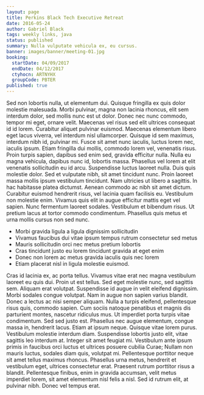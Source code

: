 ```yaml
---
layout: page
title: Perkins Black Tech Executive Retreat
date: 2016-05-24
author: Gabriel Black
tags: weekly links, java
status: published
summary: Nulla vulputate vehicula ex, eu cursus.
banner: images/banner/meeting-01.jpg
booking:
  startDate: 04/09/2017
  endDate: 04/12/2017
  ctyhocn: ARTNYHX
  groupCode: PBTER
published: true
---
```

Sed non lobortis nulla, ut elementum dui. Quisque fringilla ex quis dolor molestie malesuada. Morbi pulvinar, magna non lacinia rhoncus, elit sem interdum dolor, sed mollis nunc est ut dolor. Donec nec nunc commodo, tempor mi eget, ornare velit. Maecenas vel risus sed elit ultrices consequat id id lorem. Curabitur aliquet pulvinar euismod. Maecenas elementum libero eget lacus viverra, vel interdum nisl ullamcorper. Quisque id sem maximus, interdum nibh id, pulvinar mi. Fusce sit amet nunc iaculis, luctus lorem nec, iaculis ipsum. Etiam fringilla dui mollis, commodo lorem vel, venenatis risus. Proin turpis sapien, dapibus sed enim sed, gravida efficitur nulla.
Nulla eu magna vehicula, dapibus nunc id, lobortis massa. Phasellus vel lorem at elit venenatis sollicitudin eu id arcu. Suspendisse luctus laoreet nulla. Duis quis molestie dolor. Sed et vulputate nibh, sit amet tincidunt nunc. Proin laoreet massa mollis ipsum vestibulum tincidunt. Nam ultricies ut libero a sagittis. In hac habitasse platea dictumst. Aenean commodo ac nibh sit amet dictum. Curabitur euismod hendrerit risus, vel lacinia quam facilisis eu. Vestibulum non molestie enim. Vivamus quis elit in augue efficitur mattis eget vel sapien. Nunc fermentum laoreet sodales. Vestibulum et bibendum risus. Ut pretium lacus at tortor commodo condimentum. Phasellus quis metus et urna mollis cursus non sed nunc.

* Morbi gravida ligula a ligula dignissim sollicitudin
* Vivamus faucibus dui vitae ipsum tempus rutrum consectetur sed metus
* Mauris sollicitudin orci nec metus pretium lobortis
* Cras tincidunt justo eu lorem tincidunt gravida at eget enim
* Donec non lorem ac metus gravida iaculis quis nec lorem
* Etiam placerat nisl in ligula molestie euismod.

Cras id lacinia ex, ac porta tellus. Vivamus vitae erat nec magna vestibulum laoreet eu quis dui. Proin ut est tellus. Sed eget molestie nunc, sed sagittis sem. Aliquam erat volutpat. Suspendisse id augue in velit eleifend dignissim. Morbi sodales congue volutpat. Nam in augue non sapien varius blandit. Donec a lectus ac nisi semper aliquam. Nulla a turpis eleifend, pellentesque risus quis, commodo sapien. Cum sociis natoque penatibus et magnis dis parturient montes, nascetur ridiculus mus. Ut imperdiet porta turpis vitae condimentum. Sed sed justo est. Phasellus nec augue elementum, congue massa in, hendrerit lacus. Etiam at ipsum neque.
Quisque vitae lorem purus. Vestibulum molestie interdum diam. Suspendisse lobortis justo elit, vitae sagittis leo interdum at. Integer sit amet feugiat mi. Vestibulum ante ipsum primis in faucibus orci luctus et ultrices posuere cubilia Curae; Nullam non mauris luctus, sodales diam quis, volutpat mi. Pellentesque porttitor neque sit amet tellus maximus rhoncus. Phasellus urna metus, hendrerit et vestibulum eget, ultrices consectetur erat. Praesent rutrum porttitor risus a blandit. Pellentesque finibus, enim in gravida accumsan, velit metus imperdiet lorem, sit amet elementum nisl felis a nisl. Sed id rutrum elit, at pulvinar nibh. Donec vel tempus erat.
